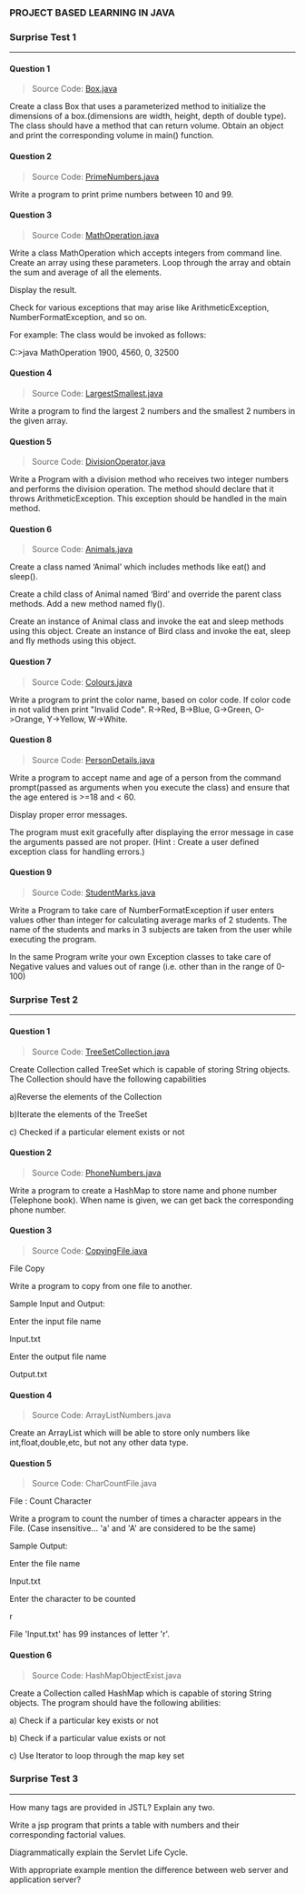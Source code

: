 ### PROJECT BASED LEARNING IN JAVA 

### Surprise Test 1
--------------------

#### Question 1

> Source Code: [Box.java](https://github.com/Umesh-01/Java/blob/main/Test/Box.java)

Create a class Box that uses a parameterized method to initialize the dimensions of a box.(dimensions are width, height, depth of double type). The class should have a method that can return volume. Obtain an object and print the corresponding volume in main() function.

#### Question 2

> Source Code: [PrimeNumbers.java](https://github.com/Umesh-01/Java/blob/main/Test/PrimeNumbers.java)

Write a program to print prime numbers between 10 and 99.

#### Question 3

> Source Code: [MathOperation.java](https://github.com/Umesh-01/Java/blob/main/Test/MathOperation.java)

Write a class MathOperation which accepts integers from command line. Create an array using these parameters. Loop through the array and obtain the sum and average of all the elements.

Display the result.

Check for various exceptions that may arise like ArithmeticException, NumberFormatException, and so on.

For example: The class would be invoked as follows:

C:>java MathOperation 1900, 4560, 0, 32500

#### Question 4

> Source Code: [LargestSmallest.java](https://github.com/Umesh-01/Java/blob/main/Test/LargestSmallest.java)

Write a program to find the largest 2 numbers and the smallest 2 numbers in the given array.

#### Question 5

> Source Code: [DivisionOperator.java](https://github.com/Umesh-01/Java/blob/main/Test/DivisionOperator.java)

Write a Program with a division method who receives two integer numbers and performs the division operation. The method should declare that it throws ArithmeticException. This exception should be handled in the main method.

#### Question 6

> Source Code: [Animals.java](https://github.com/Umesh-01/Java/blob/main/Test/Animals.java)

Create a class named ‘Animal’ which includes methods like eat() and sleep().

Create a child class of Animal named ‘Bird’ and override the parent class methods. Add a new method named fly().

Create an instance of Animal class and invoke the eat and sleep methods using this object. Create an instance of Bird class and invoke the eat, sleep and fly methods using this object.

#### Question 7

> Source Code: [Colours.java](https://github.com/Umesh-01/Java/blob/main/Test/Colours.java)

Write a program to print the color name, based on color code. If color code in not valid then print "Invalid Code". R->Red, B->Blue, G->Green, O->Orange, Y->Yellow, W->White.

#### Question 8

> Source Code: [PersonDetails.java](https://github.com/Umesh-01/Java/blob/main/Test/PersonDetails.java)

Write a program to accept name and age of a person from the command prompt(passed as arguments when you execute the class) and ensure that the age entered is >=18 and < 60.

Display proper error messages.

The program must exit gracefully after displaying the error message in case the arguments passed are not proper. (Hint : Create a user defined exception class for handling errors.)

#### Question 9

> Source Code: [StudentMarks.java](https://github.com/Umesh-01/Java/blob/main/Test/StudentMarks.java)

Write a Program to take care of NumberFormatException if user enters values other than integer for calculating average marks of 2 students. The name of the students and marks in 3 subjects are taken from the user while executing the program.

In the same Program write your own Exception classes to take care of Negative values and values out of range (i.e. other than in the range of 0-100)


### Surprise Test 2
--------------------

#### Question 1

> Source Code: [TreeSetCollection.java](https://github.com/Umesh-01/Java/blob/main/Test/TreeSetCollection.java)

Create Collection called TreeSet which is capable of storing String objects. The Collection should have the following capabilities

a)Reverse the elements of the Collection 

b)Iterate the elements of the TreeSet 

c) Checked if a particular element exists or not

#### Question 2

> Source Code: [PhoneNumbers.java](https://github.com/Umesh-01/Java/blob/main/Test/PhoneNumbers.java)

Write a program to create a HashMap to store name and phone number (Telephone book). When name is given, we can get back the corresponding phone number.

#### Question 3

> Source Code: [CopyingFile.java](https://github.com/Umesh-01/Java/blob/main/Test/CopyingFile.java)

File Copy

Write a program to copy from one file to another.

 

Sample Input and Output:

Enter the input file name

Input.txt

Enter the output file name

Output.txt

#### Question 4

> Source Code: ArrayListNumbers.java

Create an ArrayList which will be able to store only numbers like int,float,double,etc, but not any other data type.

#### Question 5

> Source Code: CharCountFile.java 

File : Count Character

Write a program to count the number of times a character appears in the File. (Case insensitive... 'a' and 'A' are considered to be the same)

 

Sample Output:

Enter the file name

Input.txt

Enter the character to be counted

r

File 'Input.txt' has 99 instances of letter 'r'.

#### Question 6

> Source Code: HashMapObjectExist.java

Create a Collection called HashMap which is capable of storing String objects. The program should have the following abilities:

a) Check if a particular key exists or not 

b) Check if a particular value exists or not 

c) Use Iterator to loop through the map key set

### Surprise Test 3 
-------------------

How many tags are provided in JSTL? Explain any two.


Write a jsp program that prints a table with numbers and their corresponding factorial values.


Diagrammatically explain the Servlet Life Cycle.


With appropriate example mention the difference between web server and application server?

